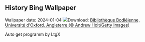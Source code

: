 ## History Bing Wallpaper
Wallpaper date: 2024-01-04
![](https://www.bing.com/th?id=OHR.BodleianCeiling_FR-CA9474362716_UHD.jpg&w=1000)Download: [Bibliothèque Bodléienne, Université d'Oxford, Angleterre (© Andrew Holt/Getty Images)](https://www.bing.com/th?id=OHR.BodleianCeiling_FR-CA9474362716_UHD.jpg)

Auto get programm by LtgX
